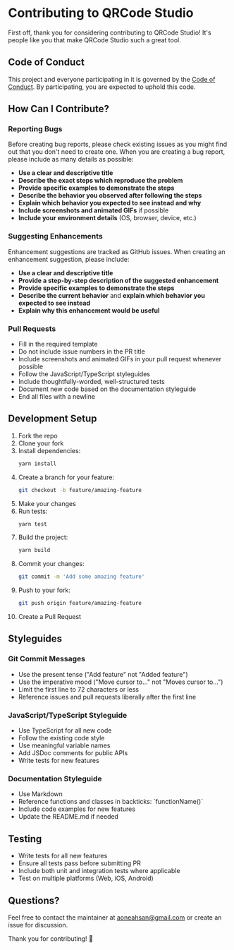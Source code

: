 # Contributing to QRCode Studio

First off, thank you for considering contributing to QRCode Studio! It's people like you that make QRCode Studio such a great tool.

## Code of Conduct

This project and everyone participating in it is governed by the [Code of Conduct](CODE_OF_CONDUCT.md). By participating, you are expected to uphold this code.

## How Can I Contribute?

### Reporting Bugs

Before creating bug reports, please check existing issues as you might find out that you don't need to create one. When you are creating a bug report, please include as many details as possible:

* **Use a clear and descriptive title**
* **Describe the exact steps which reproduce the problem**
* **Provide specific examples to demonstrate the steps**
* **Describe the behavior you observed after following the steps**
* **Explain which behavior you expected to see instead and why**
* **Include screenshots and animated GIFs** if possible
* **Include your environment details** (OS, browser, device, etc.)

### Suggesting Enhancements

Enhancement suggestions are tracked as GitHub issues. When creating an enhancement suggestion, please include:

* **Use a clear and descriptive title**
* **Provide a step-by-step description of the suggested enhancement**
* **Provide specific examples to demonstrate the steps**
* **Describe the current behavior** and **explain which behavior you expected to see instead**
* **Explain why this enhancement would be useful**

### Pull Requests

* Fill in the required template
* Do not include issue numbers in the PR title
* Include screenshots and animated GIFs in your pull request whenever possible
* Follow the JavaScript/TypeScript styleguides
* Include thoughtfully-worded, well-structured tests
* Document new code based on the documentation styleguide
* End all files with a newline

## Development Setup

1. Fork the repo
2. Clone your fork
3. Install dependencies:
   ```bash
   yarn install
   ```
4. Create a branch for your feature:
   ```bash
   git checkout -b feature/amazing-feature
   ```
5. Make your changes
6. Run tests:
   ```bash
   yarn test
   ```
7. Build the project:
   ```bash
   yarn build
   ```
8. Commit your changes:
   ```bash
   git commit -m 'Add some amazing feature'
   ```
9. Push to your fork:
   ```bash
   git push origin feature/amazing-feature
   ```
10. Create a Pull Request

## Styleguides

### Git Commit Messages

* Use the present tense ("Add feature" not "Added feature")
* Use the imperative mood ("Move cursor to..." not "Moves cursor to...")
* Limit the first line to 72 characters or less
* Reference issues and pull requests liberally after the first line

### JavaScript/TypeScript Styleguide

* Use TypeScript for all new code
* Follow the existing code style
* Use meaningful variable names
* Add JSDoc comments for public APIs
* Write tests for new features

### Documentation Styleguide

* Use Markdown
* Reference functions and classes in backticks: \`functionName()\`
* Include code examples for new features
* Update the README.md if needed

## Testing

* Write tests for all new features
* Ensure all tests pass before submitting PR
* Include both unit and integration tests where applicable
* Test on multiple platforms (Web, iOS, Android)

## Questions?

Feel free to contact the maintainer at aoneahsan@gmail.com or create an issue for discussion.

Thank you for contributing! 🎉